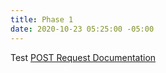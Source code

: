 ```yaml
---
title: Phase 1
date: 2020-10-23 05:25:00 -05:00
---
```


Test
[POST Request Documentation](sfutdwiki.siteleaf.net/sfutdwiki.siteleaf.net/phase1/postdocumentnation/)